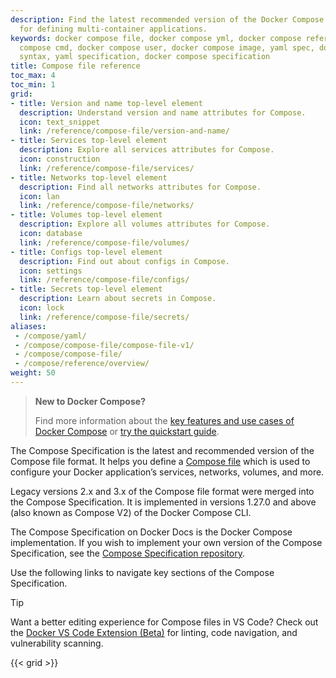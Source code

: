 ```yaml
---
description: Find the latest recommended version of the Docker Compose file format
  for defining multi-container applications.
keywords: docker compose file, docker compose yml, docker compose reference, docker
  compose cmd, docker compose user, docker compose image, yaml spec, docker compose
  syntax, yaml specification, docker compose specification
title: Compose file reference
toc_max: 4
toc_min: 1
grid:
- title: Version and name top-level element
  description: Understand version and name attributes for Compose.
  icon: text_snippet
  link: /reference/compose-file/version-and-name/
- title: Services top-level element
  description: Explore all services attributes for Compose.
  icon: construction
  link: /reference/compose-file/services/
- title: Networks top-level element
  description: Find all networks attributes for Compose.
  icon: lan
  link: /reference/compose-file/networks/
- title: Volumes top-level element
  description: Explore all volumes attributes for Compose.
  icon: database
  link: /reference/compose-file/volumes/
- title: Configs top-level element
  description: Find out about configs in Compose.
  icon: settings
  link: /reference/compose-file/configs/
- title: Secrets top-level element
  description: Learn about secrets in Compose.
  icon: lock
  link: /reference/compose-file/secrets/
aliases:
 - /compose/yaml/
 - /compose/compose-file/compose-file-v1/
 - /compose/compose-file/
 - /compose/reference/overview/
weight: 50
---
```


>**New to Docker Compose?**
>
> Find more information about the [key features and use cases of Docker Compose](/manuals/compose/intro/features-uses.md) or [try the quickstart guide](/manuals/compose/gettingstarted.md).

The Compose Specification is the latest and recommended version of the Compose file format. It helps you define a [Compose file](/manuals/compose/intro/compose-application-model.md) which is used to configure your Docker application’s services, networks, volumes, and more.

Legacy versions 2.x and 3.x of the Compose file format were merged into the Compose Specification. It is implemented in versions 1.27.0 and above (also known as Compose V2) of the Docker Compose CLI.

The Compose Specification on Docker Docs is the Docker Compose implementation. If you wish to implement your own version of the Compose Specification, see the [Compose Specification repository](https://github.com/compose-spec/compose-spec).

Use the following links to navigate key sections of the Compose Specification. 

> [!TIP]
>
> Want a better editing experience for Compose files in VS Code?
> Check out the [Docker VS Code Extension (Beta)](https://marketplace.visualstudio.com/items?itemName=docker.docker) for linting, code navigation, and vulnerability scanning.

{{< grid >}}
